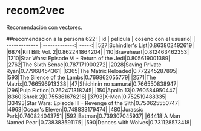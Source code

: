 # recom2vec
Recomendación con vectores.

##recomendacion a la persona 622:
| id | pelicula | coseno con el usuario|
| ------------- |:-------------:| -----:|
|527|Schindler's List|0.863802492619|
|6874|Kill Bill: Vol. 2|0.862241864204|
|110|Braveheart|0.812463462353|
|1210|Star Wars: Episode VI - Return of the Jedi|0.805619001389|
|2762|The Sixth Sense|0.787171900272|
|2028|Saving Private Ryan|0.77968454361|
|6365|The Matrix Reloaded|0.772245287895|
|593|The Silence of the Lambs|0.769862055779|
|2571|The Matrix|0.766596913338|
|47|Shichinin no samurai|0.766550838947|
|296|Pulp Fiction|0.762471318245|
|150|Apollo 13|0.760584950447|
|8360|Shrek 2|0.755361676216|
|3793|X-Men|0.752519488335|
|33493|Star Wars: Episode III - Revenge of the Sith|0.750625550747|
|4963|Ocean's Eleven|0.748833179474|
|480|Jurassic Park|0.740824043751|
|592|Batman|0.739307045937|
|64418|A Man Named Pearl|0.738383591175|
|590|Dances with Wolves|0.731128573418|
